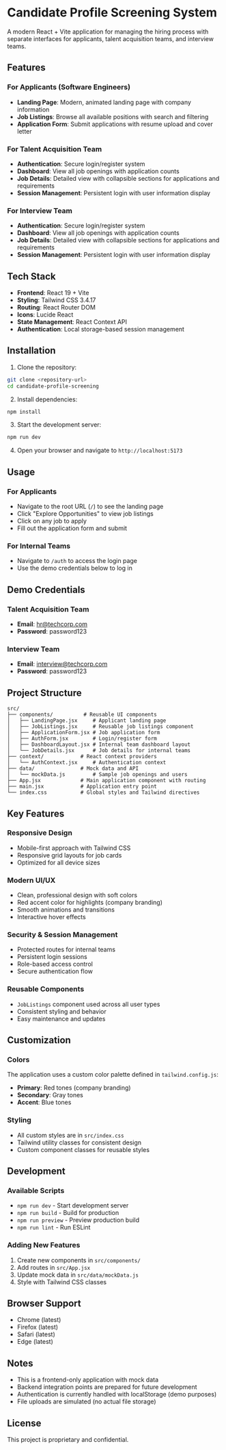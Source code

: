 # Candidate Profile Screening System

A modern React + Vite application for managing the hiring process with separate interfaces for applicants, talent acquisition teams, and interview teams.

## Features

### For Applicants (Software Engineers)
- **Landing Page**: Modern, animated landing page with company information
- **Job Listings**: Browse all available positions with search and filtering
- **Application Form**: Submit applications with resume upload and cover letter

### For Talent Acquisition Team
- **Authentication**: Secure login/register system
- **Dashboard**: View all job openings with application counts
- **Job Details**: Detailed view with collapsible sections for applications and requirements
- **Session Management**: Persistent login with user information display

### For Interview Team
- **Authentication**: Secure login/register system  
- **Dashboard**: View all job openings with application counts
- **Job Details**: Detailed view with collapsible sections for applications and requirements
- **Session Management**: Persistent login with user information display

## Tech Stack

- **Frontend**: React 19 + Vite
- **Styling**: Tailwind CSS 3.4.17
- **Routing**: React Router DOM
- **Icons**: Lucide React
- **State Management**: React Context API
- **Authentication**: Local storage-based session management

## Installation

1. Clone the repository:
```bash
git clone <repository-url>
cd candidate-profile-screening
```

2. Install dependencies:
```bash
npm install
```

3. Start the development server:
```bash
npm run dev
```

4. Open your browser and navigate to `http://localhost:5173`

## Usage

### For Applicants
- Navigate to the root URL (`/`) to see the landing page
- Click "Explore Opportunities" to view job listings
- Click on any job to apply
- Fill out the application form and submit

### For Internal Teams
- Navigate to `/auth` to access the login page
- Use the demo credentials below to log in

## Demo Credentials

### Talent Acquisition Team
- **Email**: hr@techcorp.com
- **Password**: password123

### Interview Team  
- **Email**: interview@techcorp.com
- **Password**: password123

## Project Structure

```
src/
├── components/          # Reusable UI components
│   ├── LandingPage.jsx     # Applicant landing page
│   ├── JobListings.jsx     # Reusable job listings component
│   ├── ApplicationForm.jsx # Job application form
│   ├── AuthForm.jsx        # Login/register form
│   ├── DashboardLayout.jsx # Internal team dashboard layout
│   └── JobDetails.jsx      # Job details for internal teams
├── context/            # React context providers
│   └── AuthContext.jsx     # Authentication context
├── data/               # Mock data and API
│   └── mockData.js         # Sample job openings and users
├── App.jsx             # Main application component with routing
├── main.jsx            # Application entry point
└── index.css           # Global styles and Tailwind directives
```

## Key Features

### Responsive Design
- Mobile-first approach with Tailwind CSS
- Responsive grid layouts for job cards
- Optimized for all device sizes

### Modern UI/UX
- Clean, professional design with soft colors
- Red accent color for highlights (company branding)
- Smooth animations and transitions
- Interactive hover effects

### Security & Session Management
- Protected routes for internal teams
- Persistent login sessions
- Role-based access control
- Secure authentication flow

### Reusable Components
- `JobListings` component used across all user types
- Consistent styling and behavior
- Easy maintenance and updates

## Customization

### Colors
The application uses a custom color palette defined in `tailwind.config.js`:
- **Primary**: Red tones (company branding)
- **Secondary**: Gray tones
- **Accent**: Blue tones

### Styling
- All custom styles are in `src/index.css`
- Tailwind utility classes for consistent design
- Custom component classes for reusable styles

## Development

### Available Scripts
- `npm run dev` - Start development server
- `npm run build` - Build for production
- `npm run preview` - Preview production build
- `npm run lint` - Run ESLint

### Adding New Features
1. Create new components in `src/components/`
2. Add routes in `src/App.jsx`
3. Update mock data in `src/data/mockData.js`
4. Style with Tailwind CSS classes

## Browser Support

- Chrome (latest)
- Firefox (latest)
- Safari (latest)
- Edge (latest)

## Notes

- This is a frontend-only application with mock data
- Backend integration points are prepared for future development
- Authentication is currently handled with localStorage (demo purposes)
- File uploads are simulated (no actual file storage)

## License

This project is proprietary and confidential.
